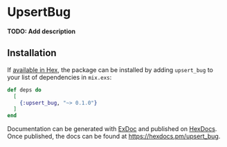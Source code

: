 # UpsertBug

**TODO: Add description**

## Installation

If [available in Hex](https://hex.pm/docs/publish), the package can be installed
by adding `upsert_bug` to your list of dependencies in `mix.exs`:

```elixir
def deps do
  [
    {:upsert_bug, "~> 0.1.0"}
  ]
end
```

Documentation can be generated with [ExDoc](https://github.com/elixir-lang/ex_doc)
and published on [HexDocs](https://hexdocs.pm). Once published, the docs can
be found at <https://hexdocs.pm/upsert_bug>.


